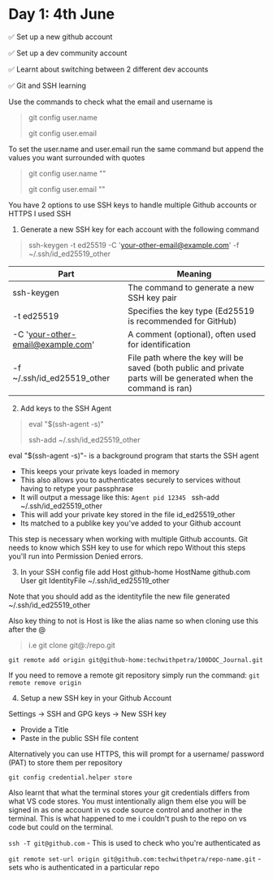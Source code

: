 
# Day 1: 4th June

 :white_check_mark: Set up a new github account 

 :white_check_mark: Set up a dev community account 

 :white_check_mark: Learnt about switching between 2 different dev accounts 
 
 :white_check_mark: Git and SSH learning

 Use the commands to check what the email and username is 
 > git config user.name 
 >
 > git config user.email 

To set the user.name and user.email run the same command but append the values you want surrounded with quotes 
 > git config user.name "<NAME>" 
 >
 > git config user.email "<EMAIL>"

You have 2 options to use SSH keys to handle multiple Github accounts or HTTPS 
I used SSH 

1. Generate a new SSH key for each account with the following command 
> ssh-keygen -t ed25519 -C 'your-other-email@example.com' -f ~/.ssh/id_ed25519_other

|Part | Meaning |
| --- | --- |
|ssh-keygen | The command to generate a new SSH key pair |
|-t ed25519 | Specifies the key type (Ed25519 is recommended for GitHub)|
|-C 'your-other-email@example.com' | A comment (optional), often used for identification | 
|-f ~/.ssh/id_ed25519_other | File path where the key will be saved (both public and private parts will be generated when the command is ran)|

2. Add keys to the SSH Agent 
> eval "$(ssh-agent -s)"
>
> ssh-add ~/.ssh/id_ed25519_other

eval "$(ssh-agent -s)"- is a background program that starts the SSH agent 
- This keeps your private keys loaded in memory 
- This also allows you to authenticates securely to services without having to retype your passphrase 
- It will output a message like this: `Agent pid 12345 `
ssh-add ~/.ssh/id_ed25519_other 
- This will add your private key stored in the file id_ed25519_other 
- Its matched to a publike key you've added to your Github account 

This step is necessary when working with multiple Github accounts. 
Git needs to know which SSH key to use for which repo 
Without this steps you'll run into Permission Denied errors. 

3. In your SSH config file add 
Host github-home
  HostName github.com
  User git
  IdentityFile ~/.ssh/id_ed25519_other

  Note that you should add as the identityfile the new file generated  ~/.ssh/id_ed25519_other

Also key thing to not is Host is like the alias name so 
when cloning use this after the @ 
> i.e git clone git@<host>:<username>/repo.git
>
`git remote add origin git@github-home:techwithpetra/100DOC_Journal.git`

If you need to remove a remote git repository simply run the command:
 `git remote remove origin` 

4. Setup a new SSH key in your Github Account 

Settings -> SSH and GPG keys -> New SSH key 
- Provide a Title 
- Paste in the public SSH file content 

Alternatively you can use HTTPS, this will prompt for a username/ password (PAT) to store them per repository 

`git config credential.helper store` 

Also learnt that what the terminal stores your git credentials differs from what VS code stores. You must intentionally align them else you will be signed in as one account in vs code source control and another in the terminal. This is what happened to me i couldn't push to the repo on vs code but could on the terminal. 

`ssh -T git@github.com` - This is used to check who you're authenticated as

`git remote set-url origin git@github.com:techwithpetra/repo-name.git` - sets who is authenticated in a particular repo 
